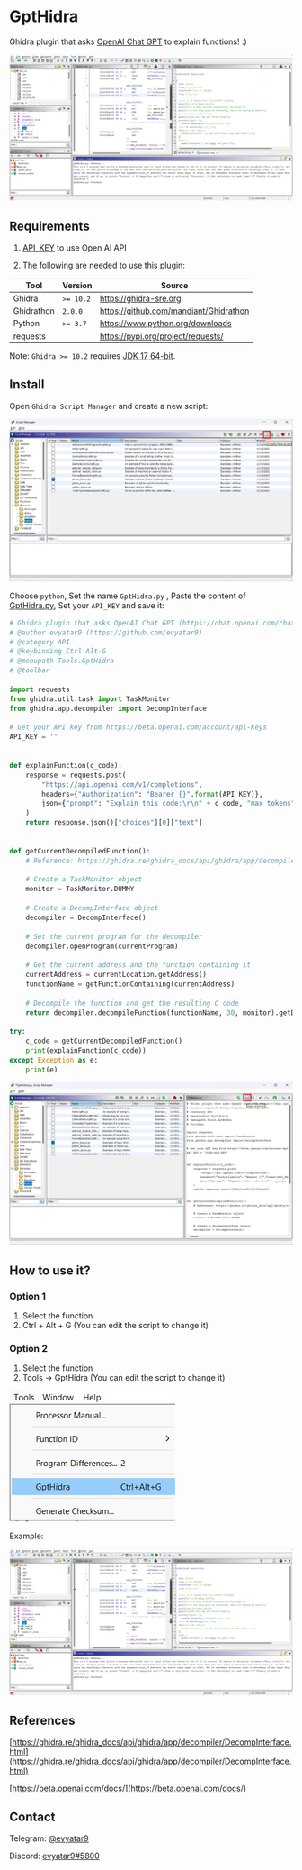 # GptHidra

Ghidra plugin that asks [OpenAI Chat GPT](https://chat.openai.com/chat) to explain functions! :)

![example.JPG](images/example.JPG)

## Requirements

1. [API_KEY](https://beta.openai.com/account/api-keys) to use Open AI API

2. The following are needed to use this plugin:

Tool | Version |Source |
|---|---|---|
| Ghidra | `>= 10.2` | https://ghidra-sre.org |
| Ghidrathon | `2.0.0` | https://github.com/mandiant/Ghidrathon |
| Python | `>= 3.7` | https://www.python.org/downloads |
| requests |  | https://pypi.org/project/requests/ |

Note: ```Ghidra >= 10.2``` requires [JDK 17 64-bit](https://adoptium.net/temurin/releases/).

## Install

Open ```Ghidra Script Manager``` and create a new script:

![scriptmanager.JPG](images/scriptmanager.JPG)

Choose ```python```, Set the name ```GptHidra.py``` , Paste the content of [GptHidra.py](./GptHidra.py), Set your ```API_KEY``` and save it:
```python
# Ghidra plugin that asks OpenAI Chat GPT (https://chat.openai.com/chat) to explain functions! :)
# @author evyatar9 (https://github.com/evyatar9)
# @category API
# @keybinding Ctrl-Alt-G
# @menupath Tools.GptHidra
# @toolbar

import requests
from ghidra.util.task import TaskMonitor
from ghidra.app.decompiler import DecompInterface

# Get your API key from https://beta.openai.com/account/api-keys
API_KEY = ''


def explainFunction(c_code):
    response = requests.post(
        "https://api.openai.com/v1/completions",
        headers={"Authorization": "Bearer {}".format(API_KEY)},
        json={"prompt": "Explain this code:\r\n" + c_code, "max_tokens": 2048, "model": "text-davinci-003"},
    )
    return response.json()["choices"][0]["text"]


def getCurrentDecompiledFunction():
    # Reference: https://ghidra.re/ghidra_docs/api/ghidra/app/decompiler/DecompInterface.html

    # Create a TaskMonitor object
    monitor = TaskMonitor.DUMMY

    # Create a DecompInterface object
    decompiler = DecompInterface()

    # Set the current program for the decompiler
    decompiler.openProgram(currentProgram)

    # Get the current address and the function containing it
    currentAddress = currentLocation.getAddress()
    functionName = getFunctionContaining(currentAddress)

    # Decompile the function and get the resulting C code
    return decompiler.decompileFunction(functionName, 30, monitor).getDecompiledFunction().getC()

try:
    c_code = getCurrentDecompiledFunction()
    print(explainFunction(c_code))
except Exception as e:
    print(e)
```

![gpthidra.JPG](images/gpthidra.JPG)

## How to use it?

### Option 1

1. Select the function
2. Ctrl + Alt + G (You can edit the script to change it)

### Option 2

1. Select the function
2. Tools -> GptHidra (You can edit the script to change it)

![tools.JPG](images/tools.JPG)

Example:

![example.JPG](images/example.JPG)

## References

[https://ghidra.re/ghidra_docs/api/ghidra/app/decompiler/DecompInterface.html](https://ghidra.re/ghidra_docs/api/ghidra/app/decompiler/DecompInterface.html)

[https://beta.openai.com/docs/](https://beta.openai.com/docs/)



## Contact

Telegram: [@evyatar9](https://t.me/evyatar9)

Discord: [evyatar9#5800](https://discordapp.com/users/812805349815091251)